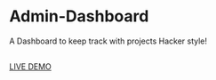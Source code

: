 # Admin-Dashboard
A Dashboard to keep track with projects Hacker style!

##
[LIVE DEMO](https://mengxihe.github.io/Admin-Dashboard/)
